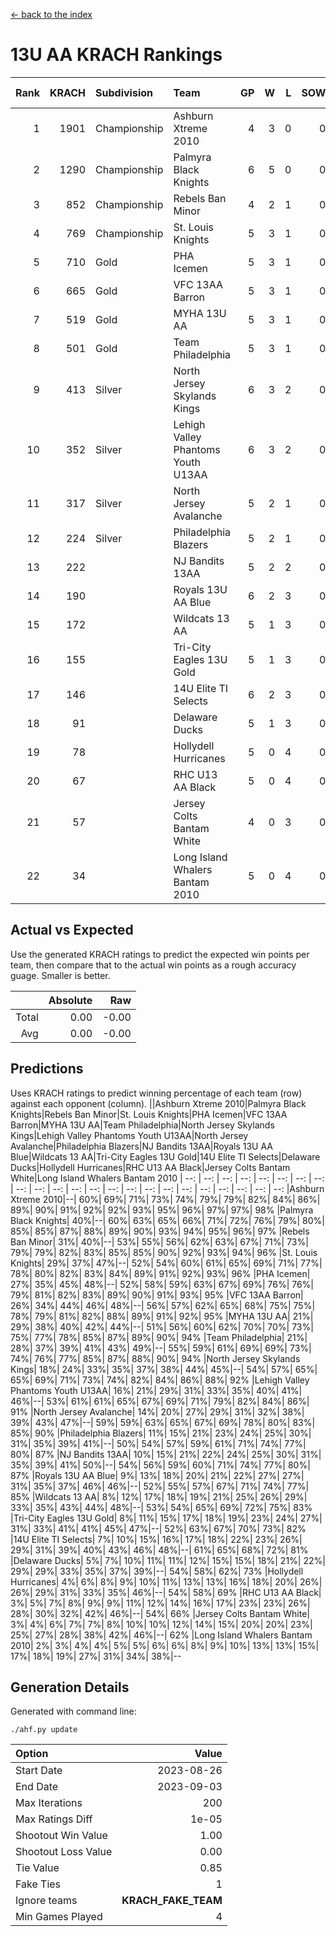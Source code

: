 [<- back to the index](readme.md)
# 13U AA KRACH Rankings
Rank|KRACH|Subdivision|Team|GP|W|L|SOW|SOL|T|SoS|Exp Wins|Win Diff
---:|---:|:---|:---|---:|---:|---:|---:|---:|---:|---:|---:|---:
1|1901|Championship|Ashburn Xtreme 2010|4|3|0|0|0|1|493|3.8|-0.0
2|1290|Championship|Palmyra Black Knights|6|5|0|0|0|1|188|5.8|-0.0
3|852|Championship|Rebels Ban Minor|4|2|1|0|0|1|809|2.8|-0.0
4|769|Championship|St. Louis Knights|5|3|1|0|0|1|592|3.8|-0.0
5|710|Gold|PHA Icemen|5|3|1|0|0|1|418|3.9|0.0
6|665|Gold|VFC 13AA Barron|5|3|1|0|0|1|358|3.9|0.0
7|519|Gold|MYHA 13U AA|5|3|1|0|0|1|329|3.9|0.0
8|501|Gold|Team Philadelphia|5|3|1|0|0|1|266|3.9|0.0
9|413|Silver|North Jersey Skylands Kings|6|3|2|0|0|1|458|3.8|-0.0
10|352|Silver|Lehigh Valley Phantoms Youth U13AA|6|3|2|0|0|1|330|3.8|-0.0
11|317|Silver|North Jersey Avalanche|5|2|1|0|0|2|256|3.7|0.0
12|224|Silver|Philadelphia Blazers|5|2|1|0|0|2|169|3.7|0.0
13|222||NJ Bandits 13AA|5|2|2|0|0|1|275|2.9|0.0
14|190||Royals 13U AA Blue|6|2|3|0|0|1|332|2.9|0.0
15|172||Wildcats 13 AA|5|1|3|0|0|1|545|1.8|-0.0
16|155||Tri-City Eagles 13U Gold|5|1|3|0|0|1|386|1.9|0.0
17|146||14U Elite TI Selects|6|2|3|0|0|1|423|2.9|0.0
18|91||Delaware Ducks|5|1|3|0|0|1|252|1.9|0.0
19|78||Hollydell Hurricanes|5|0|4|0|0|1|742|0.8|-0.0
20|67||RHC U13 AA Black|5|0|4|0|0|1|562|0.9|0.0
21|57||Jersey Colts Bantam White|4|0|3|0|0|1|475|0.9|0.0
22|34||Long Island Whalers Bantam 2010|5|0|4|0|0|1|251|0.9|0.0

## Actual vs Expected
Use the generated KRACH ratings to predict the expected win points per team, then compare that to the actual win points as a rough accuracy guage. Smaller is better.

||Absolute|Raw
|---:|---:|---:
|Total|0.00|-0.00
|Avg|0.00|-0.00

## Predictions
Uses KRACH ratings to predict winning percentage of each team (row) against each opponent (column).
||Ashburn Xtreme 2010|Palmyra Black Knights|Rebels Ban Minor|St. Louis Knights|PHA Icemen|VFC 13AA Barron|MYHA 13U AA|Team Philadelphia|North Jersey Skylands Kings|Lehigh Valley Phantoms Youth U13AA|North Jersey Avalanche|Philadelphia Blazers|NJ Bandits 13AA|Royals 13U AA Blue|Wildcats 13 AA|Tri-City Eagles 13U Gold|14U Elite TI Selects|Delaware Ducks|Hollydell Hurricanes|RHC U13 AA Black|Jersey Colts Bantam White|Long Island Whalers Bantam 2010
| --: | --: | --: | --: | --: | --: | --: | --: | --: | --: | --: | --: | --: | --: | --: | --: | --: | --: | --: | --: | --: | --: | --: 
|Ashburn Xtreme 2010|--| 60%| 69%| 71%| 73%| 74%| 79%| 79%| 82%| 84%| 86%| 89%| 90%| 91%| 92%| 92%| 93%| 95%| 96%| 97%| 97%| 98%
|Palmyra Black Knights| 40%|--| 60%| 63%| 65%| 66%| 71%| 72%| 76%| 79%| 80%| 85%| 85%| 87%| 88%| 89%| 90%| 93%| 94%| 95%| 96%| 97%
|Rebels Ban Minor| 31%| 40%|--| 53%| 55%| 56%| 62%| 63%| 67%| 71%| 73%| 79%| 79%| 82%| 83%| 85%| 85%| 90%| 92%| 93%| 94%| 96%
|St. Louis Knights| 29%| 37%| 47%|--| 52%| 54%| 60%| 61%| 65%| 69%| 71%| 77%| 78%| 80%| 82%| 83%| 84%| 89%| 91%| 92%| 93%| 96%
|PHA Icemen| 27%| 35%| 45%| 48%|--| 52%| 58%| 59%| 63%| 67%| 69%| 76%| 76%| 79%| 81%| 82%| 83%| 89%| 90%| 91%| 93%| 95%
|VFC 13AA Barron| 26%| 34%| 44%| 46%| 48%|--| 56%| 57%| 62%| 65%| 68%| 75%| 75%| 78%| 79%| 81%| 82%| 88%| 89%| 91%| 92%| 95%
|MYHA 13U AA| 21%| 29%| 38%| 40%| 42%| 44%|--| 51%| 56%| 60%| 62%| 70%| 70%| 73%| 75%| 77%| 78%| 85%| 87%| 89%| 90%| 94%
|Team Philadelphia| 21%| 28%| 37%| 39%| 41%| 43%| 49%|--| 55%| 59%| 61%| 69%| 69%| 73%| 74%| 76%| 77%| 85%| 87%| 88%| 90%| 94%
|North Jersey Skylands Kings| 18%| 24%| 33%| 35%| 37%| 38%| 44%| 45%|--| 54%| 57%| 65%| 65%| 69%| 71%| 73%| 74%| 82%| 84%| 86%| 88%| 92%
|Lehigh Valley Phantoms Youth U13AA| 16%| 21%| 29%| 31%| 33%| 35%| 40%| 41%| 46%|--| 53%| 61%| 61%| 65%| 67%| 69%| 71%| 79%| 82%| 84%| 86%| 91%
|North Jersey Avalanche| 14%| 20%| 27%| 29%| 31%| 32%| 38%| 39%| 43%| 47%|--| 59%| 59%| 63%| 65%| 67%| 69%| 78%| 80%| 83%| 85%| 90%
|Philadelphia Blazers| 11%| 15%| 21%| 23%| 24%| 25%| 30%| 31%| 35%| 39%| 41%|--| 50%| 54%| 57%| 59%| 61%| 71%| 74%| 77%| 80%| 87%
|NJ Bandits 13AA| 10%| 15%| 21%| 22%| 24%| 25%| 30%| 31%| 35%| 39%| 41%| 50%|--| 54%| 56%| 59%| 60%| 71%| 74%| 77%| 80%| 87%
|Royals 13U AA Blue|  9%| 13%| 18%| 20%| 21%| 22%| 27%| 27%| 31%| 35%| 37%| 46%| 46%|--| 52%| 55%| 57%| 67%| 71%| 74%| 77%| 85%
|Wildcats 13 AA|  8%| 12%| 17%| 18%| 19%| 21%| 25%| 26%| 29%| 33%| 35%| 43%| 44%| 48%|--| 53%| 54%| 65%| 69%| 72%| 75%| 83%
|Tri-City Eagles 13U Gold|  8%| 11%| 15%| 17%| 18%| 19%| 23%| 24%| 27%| 31%| 33%| 41%| 41%| 45%| 47%|--| 52%| 63%| 67%| 70%| 73%| 82%
|14U Elite TI Selects|  7%| 10%| 15%| 16%| 17%| 18%| 22%| 23%| 26%| 29%| 31%| 39%| 40%| 43%| 46%| 48%|--| 61%| 65%| 68%| 72%| 81%
|Delaware Ducks|  5%|  7%| 10%| 11%| 11%| 12%| 15%| 15%| 18%| 21%| 22%| 29%| 29%| 33%| 35%| 37%| 39%|--| 54%| 58%| 62%| 73%
|Hollydell Hurricanes|  4%|  6%|  8%|  9%| 10%| 11%| 13%| 13%| 16%| 18%| 20%| 26%| 26%| 29%| 31%| 33%| 35%| 46%|--| 54%| 58%| 69%
|RHC U13 AA Black|  3%|  5%|  7%|  8%|  9%|  9%| 11%| 12%| 14%| 16%| 17%| 23%| 23%| 26%| 28%| 30%| 32%| 42%| 46%|--| 54%| 66%
|Jersey Colts Bantam White|  3%|  4%|  6%|  7%|  7%|  8%| 10%| 10%| 12%| 14%| 15%| 20%| 20%| 23%| 25%| 27%| 28%| 38%| 42%| 46%|--| 62%
|Long Island Whalers Bantam 2010|  2%|  3%|  4%|  4%|  5%|  5%|  6%|  6%|  8%|  9%| 10%| 13%| 13%| 15%| 17%| 18%| 19%| 27%| 31%| 34%| 38%|--

## Generation Details

Generated with command line:
```
./ahf.py update
```

| Option | Value |
| :----- | ----: |
| Start Date | 2023-08-26 |
| End Date | 2023-09-03 |
| Max Iterations | 200 |
| Max Ratings Diff | 1e-05 |
| Shootout Win Value | 1.00 |
| Shootout Loss Value | 0.00 |
| Tie Value | 0.85 |
| Fake Ties | 1 |
| Ignore teams | __KRACH_FAKE_TEAM__ |
| Min Games Played | 4 |

